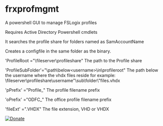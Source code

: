 # frxprofmgmt
A powershell GUI to manage FSLogix profiles

Requires Active Directory Powershell cmdlets

It searches the profile share for folders named as SamAccountName

Creates a configfile in the same folder as the binary.

'ProfileRoot     ="\\fileserver\profileshare"
The path to the Profile share

'ProfileSubFolder'="\path\below\<username>\in\profileroot\"
The path below the username where the vhdx files reside for example:
\\fileserver\profileshare\username"\sub\folder\\"files.vhdx

'pPrefix'         ="Profile_"
The profile filename prefix

'oPrefix'         ="ODFC_"
The office profile filename prefix

'fileExt'         =".VHDX"
The file extension, VHD or VHDX


[![Donate](https://img.shields.io/badge/Donate-PayPal-green.svg)](https://www.paypal.com/cgi-bin/webscr?cmd=_donations&business=DA7DENHW5AXL8&currency_code=SEK&source=url)
